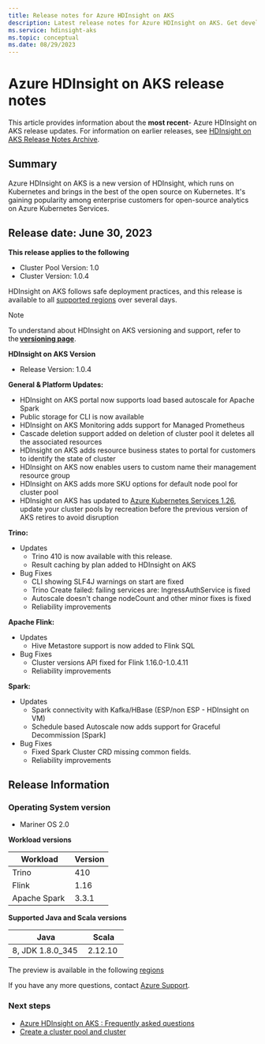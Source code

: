 ```yaml
---
title: Release notes for Azure HDInsight on AKS  
description: Latest release notes for Azure HDInsight on AKS. Get development tips and details for Trino, Flink, Spark, and more.
ms.service: hdinsight-aks
ms.topic: conceptual
ms.date: 08/29/2023
---
```


# Azure HDInsight on AKS release notes

This article provides information about the **most recent**- Azure HDInsight on AKS release updates. For information on earlier releases, see [HDInsight on AKS Release Notes Archive](./hdinsight-aks-release-notes-archive.md).

## Summary

Azure HDInsight on AKS is a new version of HDInsight, which runs on Kubernetes and brings in the best of the open source on Kubernetes. It's gaining popularity among enterprise customers for open-source analytics on Azure Kubernetes Services.

## Release date: June 30, 2023

**This release applies to the following**

- Cluster Pool Version: 1.0
- Cluster Version: 1.0.4

HDInsight on AKS follows safe deployment practices, and this release is available to all [supported regions](../overview.md#region-availability-public-preview) over several days.

> [!NOTE]
> To understand about HDInsight on AKS versioning and support, refer to the **[versioning page](../versions.md)**.

**HDInsight on AKS Version**

- Release Version: 1.0.4

**General & Platform Updates:**

- HDInsight on AKS portal now supports load based autoscale for Apache Spark
- Public storage for CLI is now available
- HDInsight on AKS Monitoring adds support for Managed Prometheus
- Cascade deletion support added on deletion of cluster pool it deletes all the associated resources
- HDInsight on AKS adds resource business states to portal for customers to identify the state of cluster
- HDInsight on AKS now enables users to custom name their management resource group
- HDInsight on AKS adds more SKU options for default node pool for cluster pool
- HDInsight on AKS has updated to [Azure Kubernetes Services 1.26](https://azure.microsoft.com/updates/generally-available-kubernetes-126-support-in-aks/), update your cluster pools by recreation before the previous version of AKS retires to avoid disruption

**Trino:**

- Updates
  - Trino 410 is now available with this release.
  - Result caching by plan added to HDInsight on AKS
- Bug Fixes
  - CLI showing SLF4J warnings on start are fixed
  - Trino Create failed: failing services are: IngressAuthService is fixed
  - Autoscale doesn't change nodeCount and other minor fixes is fixed
  - Reliability improvements

**Apache Flink:**

- Updates
  - Hive Metastore support is now added to Flink SQL
- Bug Fixes
  - Cluster versions API fixed for Flink 1.16.0-1.0.4.11
  - Reliability improvements

**Spark:**

- Updates
  - Spark connectivity with Kafka/HBase (ESP/non ESP - HDInsight on VM)
  - Schedule based Autoscale now adds support for Graceful Decommission [Spark]
- Bug Fixes
  - Fixed Spark Cluster CRD missing common fields.
  - Reliability improvements

## Release Information

### Operating System version

- Mariner OS 2.0

**Workload versions**

|Workload|Version|
| -------- | -------- |
|Trino |410 |
|Flink |1.16 |
|Apache Spark |3.3.1 |

**Supported Java and Scala versions**

|Java|Scala|
| -------- | -------- |
|8, JDK 1.8.0_345 |2.12.10 |

The preview is available in the following [regions](../overview.md#region-availability-public-preview)

If you have any more questions, contact [Azure Support](https://ms.portal.azure.com/#view/Microsoft_Azure_Support/HelpAndSupportBlade/~/overview).

### Next steps

- [Azure HDInsight on AKS : Frequently asked questions](../faq.md)
- [Create a cluster pool and cluster](../quickstart-create-cluster.md)
